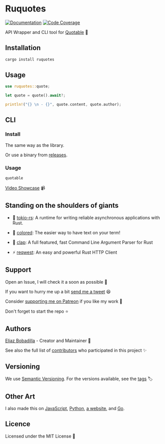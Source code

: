 # Ruquotes

[![Documentation](https://docs.rs/ruquotes/badge.svg)](https://docs.rs/ruquotes)
[![Code Coverage](https://codecov.io/gh/UltiRequiem/ruquotes/branch/main/graph/badge.svg)](https://codecov.io/gh/UltiRequiem/ruquotes)

API Wrapper and CLI tool for [Quotable](https://github.com/lukePeavey/quotable)
📣

## Installation

```sh
cargo install ruquotes
```

## Usage

```rust
use ruquotes::quote;

let quote = quote().await?;

println!("{} \n - {}", quote.content, quote.author);
```

## CLI

### Install

The same way as the library.

Or use a binary from
[releases](https://github.com/UltiRequiem/ruquotes/releases/latest).

### Usage

```sh
quotable
```

[Video Showcase](https://youtu.be/NsyMt8wLh6I) 📹

## Standing on the shoulders of giants

- 🗼 [tokio-rs](https://github.com/tokio-rs/tokio): A runtime for writing
  reliable asynchronous applications with Rust.

- 🤗 [colored](https://github.com/mackwic/colored): The easier way to have text
  on your term!

- 👏 [clap](https://github.com/clap-rs/clap): A full featured, fast Command Line
  Argument Parser for Rust

- ⚡ [reqwest](https://github.com/seanmonstar/reqwest): An easy and powerful Rust
  HTTP Client
  
## Support

Open an Issue, I will check it a soon as possible 👀

If you want to hurry me up a bit
[send me a tweet](https://twitter.com/UltiRequiem) 😆

Consider [supporting me on Patreon](https://patreon.com/UltiRequiem) if you
like my work 🙏

Don't forget to start the repo ⭐

## Authors

[Eliaz Bobadilla](https://ultirequiem.com) - Creator and Maintainer 💪

See also the full list of
[contributors](https://github.com/UltiRequiem/ruquotes/contributors) who
participated in this project ✨

## Versioning

We use [Semantic Versioning](http://semver.org). For the versions available, see
the [tags](https://github.com/UltiRequiem/ruquotes/tags) 🏷️

## Other Art

I also made this on [JavaScript](https://github.com/UltiRequiem/ranmess),
[Python](https://github.com/UltiRequiem/quoteran),
[a website](https://github.com/UltiRequiem/ulti-random-quotes), and
[Go](https://github.com/UltiRequiem/quotable).

## Licence

Licensed under the MIT License 📄
